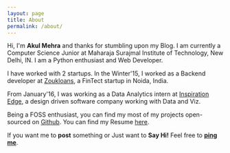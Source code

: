 ```yaml
---
layout: page
title: About
permalink: /about/
---
```


Hi, I'm **Akul Mehra** and thanks for stumbling upon my Blog. I am currently a Computer Science Junior at Maharaja Surajmal Institute of Technology, New Delhi, IN.
I am a Python enthusiast and Web Developer.

I have worked with 2 startups.
In the Winter'15, I worked as a Backend developer at [Zoukloans][1], a FinTect startup in Noida, India.

From January'16, I was working as a Data Analytics intern at [Inspiration Edge][2], a design driven software company working with Data and Viz.

Being a FOSS enthusiast, you can find my most of my projects open-sourced on [Github][3]. You can find my Resume [here][4].

If you want me to **post** something or Just want to **Say Hi!** Feel free to **[ping me][5]**.  

[1]:https://www.zoukloans.com/
[2]:http://www.inspirationedge.com/
[3]:https://github.com/akul08/
[4]:http://akul08.github.io/resume/resume.pdf
[5]:mailto:mehra.akul@gmail.com
